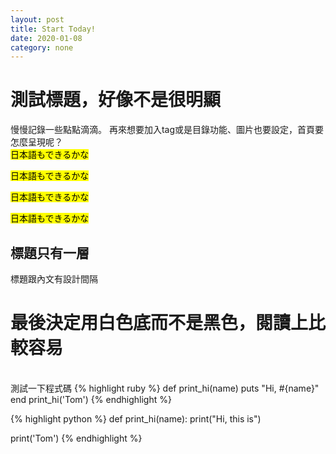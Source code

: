 ```yaml
---
layout: post
title: Start Today!
date: 2020-01-08
category: none
---
```

# 測試標題，好像不是很明顯

慢慢記錄一些點點滴滴。
再來想要加入tag或是目錄功能、圖片也要設定，首頁要怎麼呈現呢？  
<mark class="yellow">日本語もできるかな</mark>  

<mark class="green">日本語もできるかな</mark>  

<mark class="pink">日本語もできるかな</mark>  

<mark class="blue">日本語もできるかな</mark>  

## 標題只有一層
標題跟內文有設計間隔
# 最後決定用白色底而不是黑色，閱讀上比較容易  
<br>
測試一下程式碼
{% highlight ruby %}
def print_hi(name)
  puts "Hi, #{name}"
end
print_hi('Tom')
{% endhighlight %}  


{% highlight python %}
def print_hi(name):
    print("Hi, this is")

print('Tom')
{% endhighlight %}

